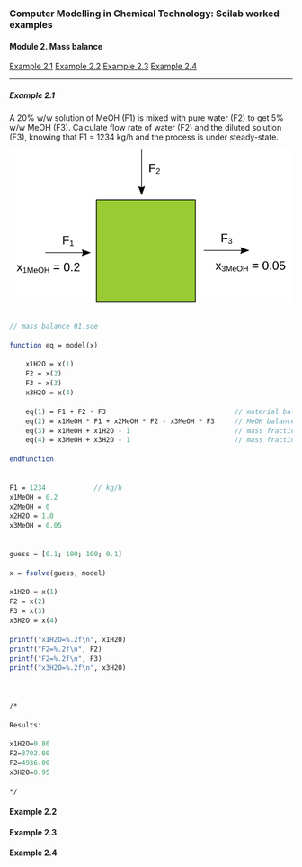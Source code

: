 ### Computer Modelling in Chemical Technology: Scilab worked examples

#### Module 2. Mass balance

[Example 2.1](#example-21)
[Example 2.2](#example-22)
[Example 2.3](#example-23)
[Example 2.4](#example-24)

---

##### Example 2.1

A 20% w/w solution of MeOH (F1) is mixed with pure water (F2) to get 5% w/w MeOH (F3). Calculate
flow rate of water (F2) and the diluted solution (F3), knowing that F1 = 1234 kg/h and the process is under steady-state.

![scheme](0201_mass_balance.svg "")


```scilab

// mass_balance_01.sce

function eq = model(x)

    x1H2O = x(1)
    F2 = x(2)
    F3 = x(3) 
    x3H2O = x(4)

    eq(1) = F1 + F2 - F3                                // material balance of the system
    eq(2) = x1MeOH * F1 + x2MeOH * F2 - x3MeOH * F3     // MeOH balance
    eq(3) = x1MeOH + x1H2O - 1                          // mass fraction constraint
    eq(4) = x3MeOH + x3H2O - 1                          // mass fraction constraint

endfunction


F1 = 1234            // kg/h
x1MeOH = 0.2
x2MeOH = 0
x2H2O = 1.0
x3MeOH = 0.05


guess = [0.1; 100; 100; 0.1]

x = fsolve(guess, model)

x1H2O = x(1)
F2 = x(2)
F3 = x(3) 
x3H2O = x(4)

printf("x1H2O=%.2f\n", x1H2O)
printf("F2=%.2f\n", F2)
printf("F2=%.2f\n", F3)
printf("x3H2O=%.2f\n", x3H2O)



/*

Results:

x1H2O=0.80
F2=3702.00
F2=4936.00
x3H2O=0.95

*/

```

#### Example 2.2
#### Example 2.3
#### Example 2.4


